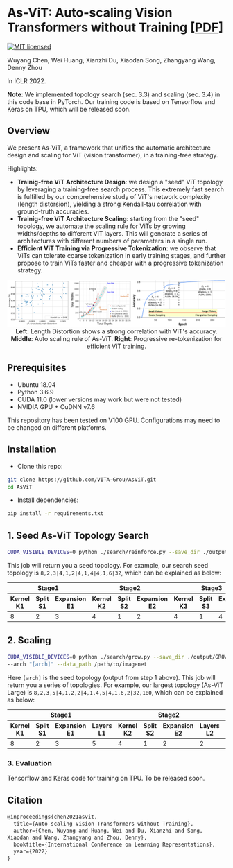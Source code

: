 # As-ViT: Auto-scaling Vision Transformers without Training [[PDF](https://openreview.net/pdf?id=H94a1_Pyr-6)]

<!-- [![Language grade: Python](https://img.shields.io/lgtm/grade/python/g/VITA-Group/TENAS.svg?logo=lgtm&logoWidth=18)](https://lgtm.com/projects/g/VITA-Group/TENAS/context:python) -->
[![MIT licensed](https://img.shields.io/badge/license-MIT-brightgreen.svg)](LICENSE.md)

Wuyang Chen, Wei Huang, Xianzhi Du, Xiaodan Song, Zhangyang Wang, Denny Zhou

In ICLR 2022.


**Note**: We implemented topology search (sec. 3.3) and scaling (sec. 3.4) in this code base in PyTorch. Our training code is based on Tensorflow and Keras on TPU, which will be released soon.



## Overview

We present As-ViT, a framework that unifies the automatic architecture design and scaling for ViT (vision transformer), in a training-free strategy.

Highlights:
* **Trainig-free ViT Architecture Design**: we design a "seed" ViT topology by leveraging a training-free search process. This extremely fast search is fulfilled by our comprehensive study of ViT's network complexity (length distorsion), yielding a strong Kendall-tau correlation with ground-truth accuracies.
* **Trainig-free ViT Architecture Scaling**: starting from the "seed" topology, we automate the scaling rule for ViTs by growing widths/depths to different ViT layers. This will generate a series of architectures with different numbers of parameters in a single run.
* **Efficient ViT Training via Progressive Tokenization**: we observe that ViTs can tolerate coarse tokenization in early training stages,  and further propose to train ViTs faster and cheaper with a progressive tokenization strategy.

<p align="center">
  <img src="images/github_teaser.png" alt="teaser" width="1000"/></br>
  <span align="center"><b>Left</b>: Length Distortion shows a strong correlation with ViT's accuracy. <b>Middle</b>: Auto scaling rule of As-ViT. <b>Right</b>: Progressive re-tokenization for efficient ViT training.</span>
</p>

## Prerequisites
- Ubuntu 18.04
- Python 3.6.9
- CUDA 11.0 (lower versions may work but were not tested)
- NVIDIA GPU + CuDNN v7.6

This repository has been tested on V100 GPU. Configurations may need to be changed on different platforms.


## Installation
* Clone this repo:
```bash
git clone https://github.com/VITA-Grou/AsViT.git
cd AsViT
```
* Install dependencies:
```bash
pip install -r requirements.txt
```


## 1. Seed As-ViT Topology Search
```bash
CUDA_VISIBLE_DEVICES=0 python ./search/reinforce.py --save_dir ./output/REINFORCE-imagenet --data_path /path/to/imagenet
```
This job will return you a seed topology. For example, our search seed topology is `8,2,3|4,1,2|4,1,4|4,1,6|32`, which can be explained as below:

<table><thead><tr><th colspan="3">Stage1</th><th colspan="3">Stage2</th><th colspan="3">Stage3</th><th colspan="3">Stage4</th><th rowspan="2">Head</th></tr><tr><th>Kernel K1</th><th>Split S1</th><th>Expansion E1</th><th>Kernel K2</th><th>Split S2</th><th>Expansion E2</th><th>Kernel K3</th><th>Split S3</th><th>Expansion E3</th><th>Kernel K4</th><th>Split S4</th><th>Expansion E4</th></tr></thead><tbody><tr><td>8</td><td>2</td><td>3</td><td>4</td><td>1</td><td>2</td><td>4</td><td>1</td><td>4</td><td>4</td><td>1</td><td>6</td><td>32</td></tr></tbody></table>

## 2. Scaling
```bash
CUDA_VISIBLE_DEVICES=0 python ./search/grow.py --save_dir ./output/GROW-imagenet \
--arch "[arch]" --data_path /path/to/imagenet
```
Here `[arch]` is the seed topology (output from step 1 above).
This job will return you a series of topologies. For example, our largest topology (As-ViT Large) is `8,2,3,5|4,1,2,2|4,1,4,5|4,1,6,2|32,180`, which can be explained as below:

<table><thead><tr><th colspan="4">Stage1</th><th colspan="4">Stage2</th><th colspan="4">Stage3</th><th colspan="4">Stage4</th><th rowspan="2">Head</th><th rowspan="2">Initial Hidden Size</th></tr><tr><th>Kernel K1</th><th>Split S1</th><th>Expansion E1</th><th>Layers L1</th><th>Kernel K2</th><th>Split S2</th><th>Expansion E2</th><th>Layers L2</th><th>Kernel K3</th><th>Split S3</th><th>Expansion E3</th><th>Layers L3</th><th>Kernel K4</th><th>Split S4</th><th>Expansion E4</th><th>Layers L4</th></tr></thead><tbody><tr><td>8</td><td>2</td><td>3</td><td>5</td><td>4</td><td>1</td><td>2</td><td>2</td><td>4</td><td>1</td><td>4</td><td>5</td><td>4</td><td>1</td><td>6</td><td>2</td><td>32</td><td>180</td></tr></tbody></table>


### 3. Evaluation
Tensorflow and Keras code for training on TPU. To be released soon.


## Citation
```
@inproceedings{chen2021asvit,
  title={Auto-scaling Vision Transformers without Training},
  author={Chen, Wuyang and Huang, Wei and Du, Xianzhi and Song, Xiaodan and Wang, Zhangyang and Zhou, Denny},
  booktitle={International Conference on Learning Representations},
  year={2022}
}
```
